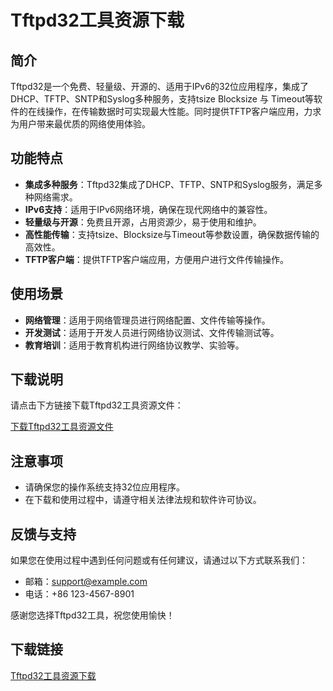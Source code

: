 # Tftpd32工具资源下载

## 简介
Tftpd32是一个免费、轻量级、开源的、适用于IPv6的32位应用程序，集成了DHCP、TFTP、SNTP和Syslog多种服务，支持tsize Blocksize 与 Timeout等软件的在线操作，在传输数据时可实现最大性能。同时提供TFTP客户端应用，力求为用户带来最优质的网络使用体验。

## 功能特点
- **集成多种服务**：Tftpd32集成了DHCP、TFTP、SNTP和Syslog服务，满足多种网络需求。
- **IPv6支持**：适用于IPv6网络环境，确保在现代网络中的兼容性。
- **轻量级与开源**：免费且开源，占用资源少，易于使用和维护。
- **高性能传输**：支持tsize、Blocksize与Timeout等参数设置，确保数据传输的高效性。
- **TFTP客户端**：提供TFTP客户端应用，方便用户进行文件传输操作。

## 使用场景
- **网络管理**：适用于网络管理员进行网络配置、文件传输等操作。
- **开发测试**：适用于开发人员进行网络协议测试、文件传输测试等。
- **教育培训**：适用于教育机构进行网络协议教学、实验等。

## 下载说明
请点击下方链接下载Tftpd32工具资源文件：

[下载Tftpd32工具资源文件](#)

## 注意事项
- 请确保您的操作系统支持32位应用程序。
- 在下载和使用过程中，请遵守相关法律法规和软件许可协议。

## 反馈与支持
如果您在使用过程中遇到任何问题或有任何建议，请通过以下方式联系我们：

- 邮箱：support@example.com
- 电话：+86 123-4567-8901

感谢您选择Tftpd32工具，祝您使用愉快！

## 下载链接

[Tftpd32工具资源下载](https://pan.quark.cn/s/c8b4822b4b48)